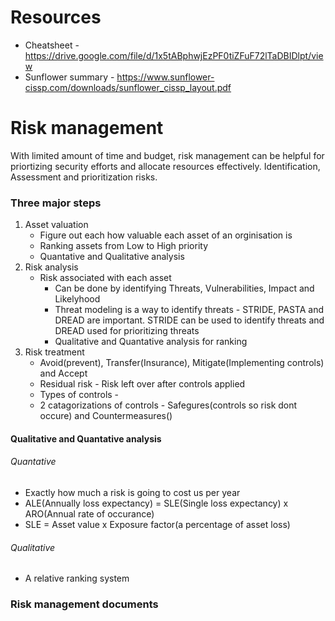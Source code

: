 # Resources
- Cheatsheet - https://drive.google.com/file/d/1x5tABphwjEzPF0tiZFuF72lTaDBIDlpt/view
- Sunflower summary - https://www.sunflower-cissp.com/downloads/sunflower_cissp_layout.pdf

# Risk management
With limited amount of time and budget, risk management can be helpful for priortizing security efforts and allocate resources effectively. Identification, Assessment and prioritization risks.

### Three major steps
1. Asset valuation
    - Figure out each how valuable each asset of an orginisation is
    - Ranking assets from Low to High priority
    - Quantative and Qualitative analysis
2. Risk analysis
    - Risk associated with each asset
        - Can be done by identifying Threats, Vulnerabilities, Impact and Likelyhood
        - Threat modeling is a way to identify threats - STRIDE, PASTA and DREAD are important. STRIDE can be used to identify threats and DREAD used for prioritizing threats
        - Qualitative and Quantative analysis for ranking 
4. Risk treatment
    - Avoid(prevent), Transfer(Insurance), Mitigate(Implementing controls) and Accept
    - Residual risk - Risk left over after controls applied
    - Types of controls - 
    - 2 catagorizations of controls - Safegures(controls so risk dont occure) and Countermeasures()
#### Qualitative and Quantative analysis
###### Quantative 
- Exactly how much a risk is going to cost us per year
- ALE(Annually loss expectancy) = SLE(Single loss expectancy) x ARO(Annual rate of occurance)
- SLE = Asset value x Exposure factor(a percentage of asset loss)

###### Qualitative
- A relative ranking system
  
### Risk management documents
